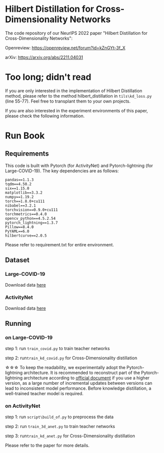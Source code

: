 # Hilbert Distillation for Cross-Dimensionality Networks
The code repository of our NeurIPS 2022 paper "Hilbert Distillation for Cross-Dimensionality Networks":

Openreview: https://openreview.net/forum?id=kZnGYt-3f_X

arXiv: https://arxiv.org/abs/2211.04031

# Too long; didn't read
If you are only interested in the implementation of Hilbert Distillation method, please refer to the method 
hilbert_distillation in ```tils\kd_loss.py``` (line 55-77). Feel free to transplant them to your own projects.

If you are also interested in the experiment environments of this paper, please check the following information.
# Run Book
## Requirements
This code is built with Pytorch (for ActivityNet) and Pytorch-lightning (for Large-COVID-19). The key dependencies are as follows:  
```
pandas==1.1.3
tqdm==4.50.2
six==1.15.0
matplotlib==3.3.2
numpy==1.19.2
torch==1.8.0+cu111
nibabel==3.2.1
torchvision==0.9.0+cu111
torchmetrics==0.4.0
opencv_python==4.5.2.54
pytorch_lightning==1.3.7
Pillow==8.4.0
PyYAML==6.0
hilbertcurve==2.0.5
```
Please refer to requirement.txt for entire environment.

## Dataset

### Large-COVID-19
Download data [here](https://www.kaggle.com/maedemaftouni/large-covid19-ct-slice-dataset)

### ActivityNet
Download data [here](http://activity-net.org/)

## Running

### on Large-COVID-19
step 1: run ```train_covid.py``` to train teacher networks

step 2: run```train_kd_covid.py``` for Cross-Dimensionality distillation

☆☆☆ To keep the readability, we experimentally adopt the Pytorch-lightning architecture. It is recommended to reconstruct part of the Pytorch-lightning architecture according to [official document](https://pytorch-lightning.readthedocs.io/en/stable/)
if you use a higher version, as a large number of incremental updates between versions can lead to inconsistent model performance.
Before knowledge distillation, a well-trained teacher model is required. 

### on ActivityNet
step 1: run ```script\build_of.py``` to preprocess the data

step 2: run ```train_3d_anet.py``` to train teacher networks

step 3: run```train_kd_anet.py``` for Cross-Dimensionality distillation

Please refer to the paper for more details.
